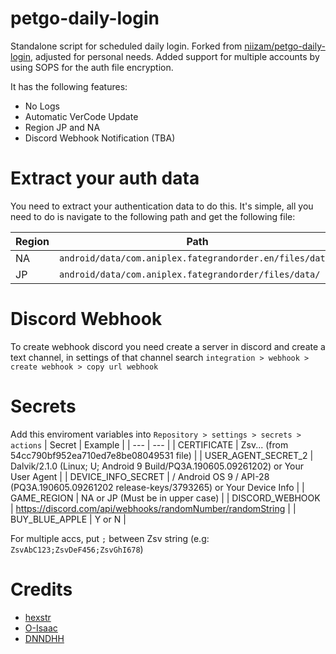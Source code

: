 # petgo-daily-login
Standalone script for scheduled daily login. Forked from [niizam/petgo-daily-login](https://github.com/niizam/petgo-daily-login), adjusted for personal needs. Added support for multiple accounts by using SOPS for the auth file encryption.

It has the following features:
- No Logs
- Automatic VerCode Update
- Region JP and NA
- Discord Webhook Notification (TBA)

# Extract your auth data
You need to extract your authentication data to do this.
It's simple, all you need to do is navigate to the following path and get the following file: 

| Region | Path | File |
| --- | --- | --- | 
| NA | `android/data/com.aniplex.fategrandorder.en/files/data/` | 54cc790bf952ea710ed7e8be08049531 |
| JP | `android/data/com.aniplex.fategrandorder/files/data/` | 54cc790bf952ea710ed7e8be08049531 |

# Discord Webhook 
To create webhook discord you need create a server in discord and create a text channel, in settings of that channel search
`integration > webhook > create webhook > copy url webhook`

# Secrets
Add this enviroment variables into `Repository > settings > secrets > actions`
| Secret | Example |
| --- | --- |
| CERTIFICATE | Zsv... (from 54cc790bf952ea710ed7e8be08049531 file) |
| USER_AGENT_SECRET_2 | Dalvik/2.1.0 (Linux; U; Android 9 Build/PQ3A.190605.09261202) or Your User Agent |
| DEVICE_INFO_SECRET |   / Android OS 9 / API-28 (PQ3A.190605.09261202 release-keys/3793265) or Your Device Info |
| GAME_REGION | NA or JP (Must be in upper case) |
| DISCORD_WEBHOOK | https://discord.com/api/webhooks/randomNumber/randomString |
| BUY_BLUE_APPLE | Y or N |

For multiple accs, put `;` between Zsv string (e.g: `ZsvAbC123;ZsvDeF456;ZsvGhI678`)
# Credits
- [hexstr](https://github.com/hexstr)
- [O-Isaac](https://github.com/O-Isaac)
- [DNNDHH](https://github.com/DNNDHH)
